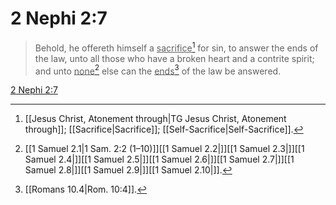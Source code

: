 # 2 Nephi 2:7

> Behold, he offereth himself a <u>sacrifice</u>[^a] for sin, to answer the ends of the law, unto all those who have a broken heart and a contrite spirit; and unto <u>none</u>[^b] else can the <u>ends</u>[^c] of the law be answered.

[2 Nephi 2:7](https://www.churchofjesuschrist.org/study/scriptures/bofm/2-ne/2?lang=eng&id=p7#p7)


[^a]: [[Jesus Christ, Atonement through|TG Jesus Christ, Atonement through]]; [[Sacrifice|Sacrifice]]; [[Self-Sacrifice|Self-Sacrifice]].  
[^b]: [[1 Samuel 2.1|1 Sam. 2:2 (1–10)]][[1 Samuel 2.2|]][[1 Samuel 2.3|]][[1 Samuel 2.4|]][[1 Samuel 2.5|]][[1 Samuel 2.6|]][[1 Samuel 2.7|]][[1 Samuel 2.8|]][[1 Samuel 2.9|]][[1 Samuel 2.10|]].  
[^c]: [[Romans 10.4|Rom. 10:4]].  
